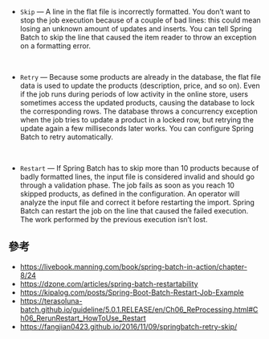 
* `Skip` — A line in the flat file is incorrectly formatted. You don’t want to stop the job execution because of a couple of bad lines: this could mean losing an unknown amount of updates and inserts. You can tell Spring Batch to skip the line that caused the item reader to throw an exception on a formatting error.
<br/>

* `Retry` — Because some products are already in the database, the flat file data is used to update the products (description, price, and so on). Even if the job runs during periods of low activity in the online store, users sometimes access the updated products, causing the database to lock the corresponding rows. The database throws a concurrency exception when the job tries to update a product in a locked row, but retrying the update again a few milliseconds later works. You can configure Spring Batch to retry automatically.
<br/>

* `Restart` — If Spring Batch has to skip more than 10 products because of badly formatted lines, the input file is considered invalid and should go through a validation phase. The job fails as soon as you reach 10 skipped products, as defined in the configuration. An operator will analyze the input file and correct it before restarting the import. Spring Batch can restart the job on the line that caused the failed execution. The work performed by the previous execution isn’t lost.

## 參考
* https://livebook.manning.com/book/spring-batch-in-action/chapter-8/24
* https://dzone.com/articles/spring-batch-restartability
* https://kipalog.com/posts/Spring-Boot-Batch-Restart-Job-Example
* https://terasoluna-batch.github.io/guideline/5.0.1.RELEASE/en/Ch06_ReProcessing.html#Ch06_RerunRestart_HowToUse_Restart
* https://fangjian0423.github.io/2016/11/09/springbatch-retry-skip/
